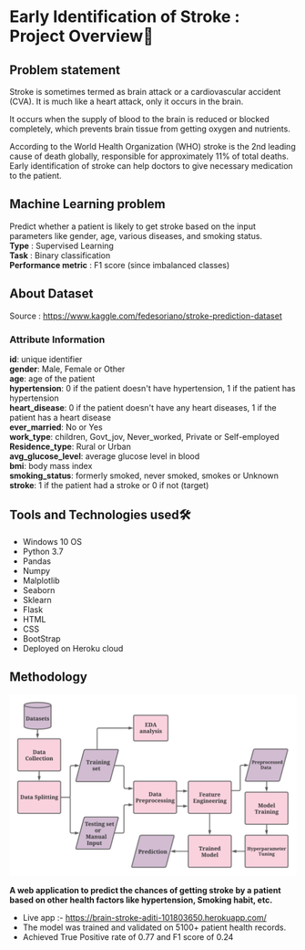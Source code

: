 # Early Identification of Stroke : Project Overview🎯
## Problem statement
Stroke is sometimes termed as brain attack or a cardiovascular accident (CVA). It is much like a heart attack, only it occurs in the brain.<br>

It occurs when the supply of blood to the brain is reduced or blocked completely, which prevents brain tissue from getting oxygen and nutrients.<br>

According to the World Health Organization (WHO) stroke is the 2nd leading cause of death globally, responsible for approximately 11% of total deaths.<br>
Early identification of stroke can help doctors to give necessary medication to the patient.


## Machine Learning problem
Predict whether a patient is likely to get stroke based on the input parameters like gender, age, various diseases, and smoking status.<br>
<b>Type</b> : Supervised Learning<br>
<b>Task</b> : Binary classification<br>
<b>Performance metric</b> : F1 score (since imbalanced classes)<br>

## About Dataset
Source : https://www.kaggle.com/fedesoriano/stroke-prediction-dataset

### Attribute Information
<b>id</b>: unique identifier<br>
<b>gender</b>: Male, Female or Other<br>
<b>age</b>: age of the patient<br>
<b>hypertension</b>: 0 if the patient doesn't have hypertension, 1 if the patient has hypertension<br>
<b>heart_disease</b>: 0 if the patient doesn't have any heart diseases, 1 if the patient has a heart disease<br>
<b>ever_married</b>: No or Yes<br>
<b>work_type</b>: children, Govt_jov, Never_worked, Private or Self-employed<br>
<b>Residence_type</b>: Rural or Urban<br>
<b>avg_glucose_level</b>: average glucose level in blood<br>
<b>bmi</b>: body mass index<br>
<b>smoking_status</b>: formerly smoked, never smoked, smokes or Unknown<br>
<b>stroke</b>: 1 if the patient had a stroke or 0 if not (target)<br>


## Tools and Technologies used🛠
- Windows 10 OS 
- Python 3.7
- Pandas
- Numpy
- Malplotlib 
- Seaborn 
- Sklearn
- Flask
- HTML
- CSS
- BootStrap 
- Deployed on Heroku cloud


## Methodology
![Methodology](snapshots/Methodology.png)

**A web application to predict the chances of getting stroke by a patient based on other health factors like hypertension, Smoking habit, etc.**
- Live app :- https://brain-stroke-aditi-101803650.herokuapp.com/
- The model was trained and validated on 5100+ patient health records. 
- Achieved True Positive rate of 0.77 and F1 score of 0.24
